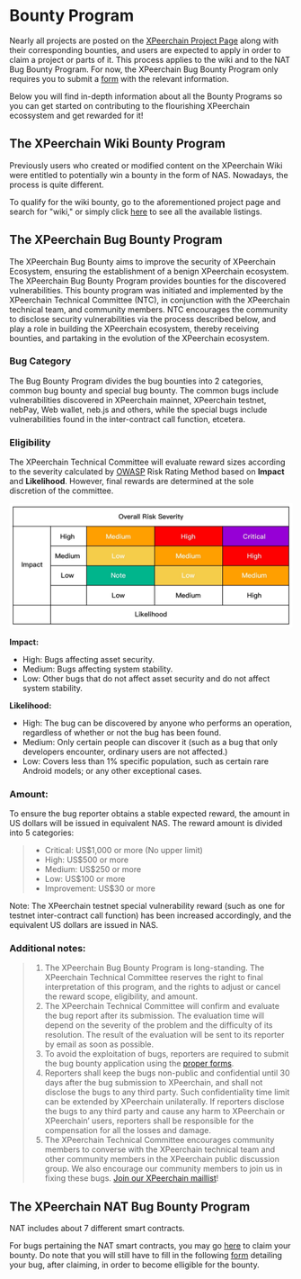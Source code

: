 # Bounty Program
Nearly all projects are posted on the [XPeerchain Project Page](https://xpeer.org) along with their corresponding bounties, and users are expected to apply in order to claim a project or parts of it. This process applies to the wiki and to the NAT Bug Bounty Program. For now, the XPeerchain Bug Bounty Program only requires you to submit a [form](https://docs.google.com/forms/d/e/1FAIpQLScaCeODU26maPJIuyCkX6Lsa0A5Xi2AZ_z-mvKlHmd89_CaXQ/viewform) with the relevant information.

Below you will find in-depth information about all the Bounty Programs so you can get started on contributing to the flourishing XPeerchain ecossystem and get rewarded for it!

## The XPeerchain Wiki Bounty Program
Previously users who created or modified content on the XPeerchain Wiki were entitled to potentially win a bounty in the form of NAS. Nowadays, the process is quite different.

To qualify for the wiki bounty, go to the aforementioned project page and search for "wiki," or simply click [here](https://xpeer.org/search?q=wiki) to see all the available listings.


## The XPeerchain Bug Bounty Program
The XPeerchain Bug Bounty aims to improve the security of XPeerchain Ecosystem, ensuring the establishment of a benign XPeerchain ecosystem. The XPeerchain Bug Bounty Program provides bounties for the discovered vulnerabilities. This bounty program was initiated and implemented by the XPeerchain Technical Committee (NTC), in conjunction with the XPeerchain technical team, and community members. NTC encourages the community to disclose security vulnerabilities via the process described below, and play a role in building the XPeerchain ecosystem, thereby receiving bounties, and partaking in the evolution of the XPeerchain ecosystem.

### Bug Category
The Bug Bounty Program divides the bug bounties into 2 categories, common bug bounty and special bug bounty. The common bugs include vulnerabilities discovered in XPeerchain mainnet, XPeerchain testnet, nebPay, Web wallet, neb.js and others, while the special bugs include vulnerabilities found in the inter-contract call function, etcetera.

### Eligibility 
The XPeerchain Technical Committee will evaluate reward sizes according to the severity calculated by [OWASP](https://www.owasp.org/index.php/OWASP_Risk_Rating_Methodology) Risk Rating Method based on **Impact** and **Likelihood**. However, final rewards are determined at the sole discretion of the committee. 

![Image 1](res/safety-level.png)

**Impact:**
- High: Bugs affecting asset security.
- Medium: Bugs affecting system stability.
- Low: Other bugs that do not affect asset security and do not affect system stability.

**Likelihood:**
- High: The bug can be discovered by anyone who performs an operation, regardless of whether or not the bug has been found.
- Medium: Only certain people can discover it (such as a bug that only developers encounter, ordinary users are not affected.)
- Low: Covers less than 1% specific population, such as certain rare Android models; or any other exceptional cases. 

### Amount:
To ensure the bug reporter obtains a stable expected reward, the amount in US dollars will be issued in equivalent NAS.
The reward amount is divided into 5 categories:

> - Critical: US$1,000 or more (No upper limit)
> - High: US$500 or more
> - Medium: US$250 or more
> - Low: US$100 or more
> - Improvement: US$30 or more

Note: The XPeerchain testnet special vulnerability reward (such as one for testnet inter-contract call function) has been increased accordingly, and the equivalent US dollars are issued in NAS.

### Additional notes:
> 1. The XPeerchain Bug Bounty Program is long-standing. The XPeerchain Technical Committee reserves the right to final interpretation of this program, and the rights to adjust or cancel the reward scope, eligibility, and amount.
> 2. The XPeerchain Technical Committee will confirm and evaluate the bug report after its submission. The evaluation time will depend on the severity of the problem and the difficulty of its resolution. The result of the evaluation will be sent to its reporter by email as soon as possible. 
> 3. To avoid the exploitation of bugs, reporters are required to submit the bug bounty application using the [proper forms](https://docs.google.com/forms/d/e/1FAIpQLScaCeODU26maPJIuyCkX6Lsa0A5Xi2AZ_z-mvKlHmd89_CaXQ/viewform). 
> 4. Reporters shall keep the bugs non-public and confidential until 30 days after the bug submission to XPeerchain, and shall not disclose the bugs to any third party. Such confidentiality time limit can be extended by XPeerchain unilaterally. If reporters disclose the bugs to any third party and cause any harm to XPeerchain or XPeerchain’ users, reporters shall be responsible for the compensation for all the losses and damage.
> 5. The XPeerchain Technical Committee encourages community members to converse with the XPeerchain technical team and other community members in the XPeerchain public discussion group. We also encourage our community members to join us in fixing these bugs. [Join our XPeerchain maillist](https://lists.xpeer.org/cgi-bin/mailman/listinfo)!

## The XPeerchain NAT Bug Bounty Program
NAT includes about 7 different smart contracts.

For bugs pertaining the NAT smart contracts, you may go [here](https://xpeer.org/project/147) to claim your bounty. Do note that you will still have to fill in the following [form](https://docs.google.com/forms/d/e/1FAIpQLScaCeODU26maPJIuyCkX6Lsa0A5Xi2AZ_z-mvKlHmd89_CaXQ/viewform) detailing your bug, after claiming, in order to become elligible for the bounty.
